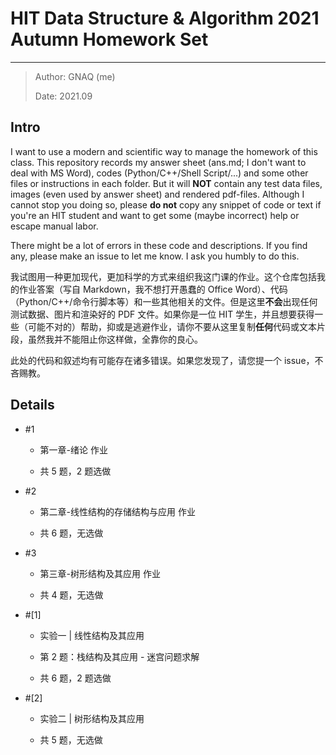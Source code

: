 # HIT Data Structure & Algorithm 2021 Autumn Homework Set

----------

> Author: GNAQ (me)
>
> Date: 2021.09

## Intro

I want to use a modern and scientific way to manage the homework of this class. This repository records my answer sheet (ans.md; I don't want to deal with MS Word), codes (Python/C++/Shell Script/...) and some other files or instructions in each folder. But it will **NOT** contain any test data files, images (even used by answer sheet) and rendered pdf-files. Although I cannot stop you doing so, please **do not** copy any snippet of code or text if you're an HIT student and want to get some (maybe incorrect) help or escape manual labor.

There might be a lot of errors in these code and descriptions. If you find any, please make an issue to let me know. I ask you humbly to do this.

我试图用一种更加现代，更加科学的方式来组织我这门课的作业。这个仓库包括我的作业答案（写自 Markdown，我不想打开愚蠢的 Office Word）、代码（Python/C++/命令行脚本等）和一些其他相关的文件。但是这里**不会**出现任何测试数据、图片和渲染好的 PDF 文件。如果你是一位 HIT 学生，并且想要获得一些（可能不对的）帮助，抑或是逃避作业，请你不要从这里复制**任何**代码或文本片段，虽然我并不能阻止你这样做，全靠你的良心。

此处的代码和叙述均有可能存在诸多错误。如果您发现了，请您提一个 issue，不吝赐教。

## Details

- \#1

    - 第一章-绪论 作业
	
	- 共 5 题，2 题选做

- \#2

	- 第二章-线性结构的存储结构与应用 作业
	
	- 共 6 题，无选做
	
- \#3

	- 第三章-树形结构及其应用 作业
	
	- 共 4 题，无选做

- \#\[1\]

	- 实验一 | 线性结构及其应用
	
	- 第 2 题：栈结构及其应用 - 迷宫问题求解
	
	- 共 6 题，2 题选做
	
- \#\[2\]

	- 实验二 | 树形结构及其应用
	
	- 共 5 题，无选做